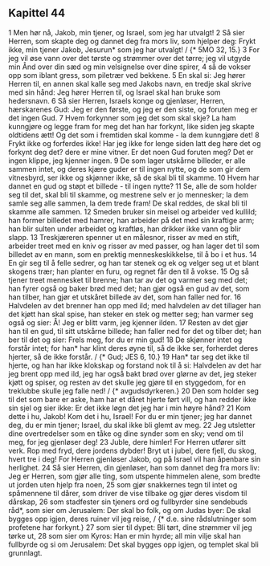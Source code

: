 ## Kapittel 44

1 Men hør nå, Jakob, min tjener, og Israel, som jeg har utvalgt!
2 Så sier Herren, som skapte deg og dannet deg fra mors liv, som hjelper deg: Frykt ikke, min tjener Jakob, Jesurun* som jeg har utvalgt! / {* 5MO 32, 15.}
3 For jeg vil øse vann over det tørste og strømmer over det tørre; jeg vil utgyde min Ånd over din sæd og min velsignelse over dine spirer,
4 så de vokser opp som iblant gress, som piletrær ved bekkene.
5 En skal si: Jeg hører Herren til, en annen skal kalle seg med Jakobs navn, en tredje skal skrive med sin hånd: Jeg hører Herren til, og Israel skal han bruke som hedersnavn.
6 Så sier Herren, Israels konge og gjenløser, Herren, hærskarenes Gud: Jeg er den første, og jeg er den siste, og foruten meg er det ingen Gud.
7 Hvem forkynner som jeg det som skal skje? La ham kunngjøre og legge fram for meg det han har forkynt, like siden jeg skapte oldtidens ætt! Og det som i fremtiden skal komme - la dem kunngjøre det!
8 Frykt ikke og forferdes ikke! Har jeg ikke for lenge siden latt deg høre det og forkynt deg det? dere er mine vitner. Er det noen Gud foruten meg? Det er ingen klippe, jeg kjenner ingen.
9 De som lager utskårne billeder, er alle sammen intet, og deres kjære guder er til ingen nytte, og de som gir dem vitnesbyrd, ser ikke og skjønner ikke, så de skal bli til skamme.
10 Hvem har dannet en gud og støpt et billede - til ingen nytte?
11 Se, alle de som holder seg til det, skal bli til skamme, og mestrene selv er jo mennesker; la dem samle seg alle sammen, la dem trede fram! De skal reddes, de skal bli til skamme alle sammen.
12 Smeden bruker sin meisel og arbeider ved kullild; han former billedet med hamrer, han arbeider på det med sin kraftige arm; han blir sulten under arbeidet og kraftløs, han drikker ikke vann og blir slapp.
13 Treskjæreren spenner ut en målesnor, risser av med en stift, arbeider treet med en kniv og risser av med passer, og han lager det til som billedet av en mann, som en prektig menneskeskikkelse, til å bo i et hus.
14 En gir seg til å felle sedrer, og han tar stenek og ek og velger seg ut et blant skogens trær; han planter en furu, og regnet får den til å vokse.
15 Og så tjener treet mennesket til brenne; han tar av det og varmer seg med det; han fyrer også og baker brød med det; han gjør også en gud av det, som han tilber, han gjør et utskåret billede av det, som han faller ned for.
16 Halvdelen av det brenner han opp med ild; med halvdelen av det tillager han det kjøtt han skal spise, han steker en stek og metter seg; han varmer seg også og sier: Å! Jeg er blitt varm, jeg kjenner ilden.
17 Resten av det gjør han til en gud, til sitt utskårne billede; han faller ned for det og tilber det; han ber til det og sier: Frels meg, for du er min gud!
18 De skjønner intet og forstår intet; for han* har klint deres øyne til, så de ikke ser, forherdet deres hjerter, så de ikke forstår. / {* Gud; JES 6, 10.}
19 Han* tar seg det ikke til hjerte, og han har ikke klokskap og forstand nok til å si: Halvdelen av det har jeg brent opp med ild, jeg har også bakt brød over glørne av det, jeg steker kjøtt og spiser, og resten av det skulle jeg gjøre til en styggedom, for en treklubbe skulle jeg falle ned! / {* avgudsdyrkeren.}
20 Den som holder seg til det som bare er aske, ham har et dåret hjerte ført vill, og han redder ikke sin sjel og sier ikke: Er det ikke løgn det jeg har i min høyre hånd?
21 Kom dette i hu, Jakob! Kom det i hu, Israel! For du er min tjener; jeg har dannet deg, du er min tjener; Israel, du skal ikke bli glemt av meg.
22 Jeg utsletter dine overtredelser som en tåke og dine synder som en sky; vend om til meg, for jeg gjenløser deg!
23 Juble, dere himler! For Herren utfører sitt verk. Rop med fryd, dere jordens dybder! Bryt ut i jubel, dere fjell, du skog, hvert tre i deg! For Herren gjenløser Jakob, og på Israel vil han åpenbare sin herlighet.
24 Så sier Herren, din gjenløser, han som dannet deg fra mors liv: Jeg er Herren, som gjør alle ting, som utspente himmelen alene, som bredte ut jorden uten hjelp fra noen,
25 som gjør snakkernes tegn til intet og spåmennene til dårer, som driver de vise tilbake og gjør deres visdom til dårskap,
26 som stadfester sin tjeners ord og fullbyrder sine sendebuds råd*, som sier om Jerusalem: Der skal bo folk, og om Judas byer: De skal bygges opp igjen, deres ruiner vil jeg reise, / {* d.e. sine rådslutninger som profetene har forkynt.}
27 som sier til dypet: Bli tørt, dine strømmer vil jeg tørke ut,
28 som sier om Kyros: Han er min hyrde; all min vilje skal han fullbyrde og si om Jerusalem: Det skal bygges opp igjen, og templet skal bli grunnlagt.
